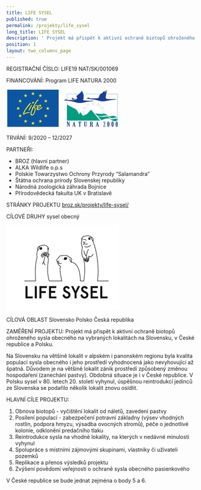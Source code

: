 ```yaml
---
title: LIFE SYSEL
published: true
permalink: /projekty/life_sysel
long_title: LIFE SYSEL
description: ' Projekt má přispět k aktivní ochraně biotopů ohroženého sysla obecného na vybraných lokalitách na Slovensku, v České republice a Polsku. '
position: 1
layout: two_columns_page
---
```

REGISTRAČNÍ ČÍSLO: LIFE19 NAT/SK/001069

FINANCOVÁNÍ: Program LIFE NATURA 2000

![](/media/life_natura_logo_300.jpg)

TRVÁNÍ: 9/2020 – 12/2027

PARTNEŘI:

* BROZ (hlavní partner) 
* ALKA Wildlife o.p.s 
* Polskie Towarzystwo Ochrony Przyrody “Salamandra” 
* Štátna ochrana prírody Slovenskej republiky 
* Národná zoologická záhrada Bojnice 
* Přírodovědecká fakulta UK v Bratislavě

STRÁNKY PROJEKTU
[broz.sk/projekty/life-sysel/](https://broz.sk/projekty/life-sysel/)

CÍLOVÉ DRUHY
sysel obecný

![](/media/logo-projektu_broz_sysel_cz_m.png)

CÍLOVÁ OBLAST
Slovensko Polsko Česká republika

ZAMĚŘENÍ PROJEKTU:
Projekt má přispět k aktivní ochraně biotopů ohroženého sysla obecného na vybraných lokalitách na Slovensku, v České republice a Polsku.

Na Slovensku na většině lokalit v alpském i panonském regionu byla kvalita populací sysla obecného i jeho prostředí vyhodnocená jako nevyhovující až špatná. Důvodem je na většině lokalit zánik prostředí způsobený změnou hospodaření (zanechání pastvy). Obdobná situace je i v České republice. V Polsku sysel v 80. letech 20. století vyhynul, úspěšnou reintrodukcí jedinců ze Slovenska se podařilo několik lokalit znovu osídlit.

HLAVNÍ CÍLE PROJEKTU:

1. Obnova biotopů - vyčištění lokalit od náletů, zavedení pastvy
2. Posílení populací - zabezpečení potravní základny (výsev vhodných rostlin, podpora hmyzu, výsadba ovocných stromů), péče o jednotlivé kolonie, odklonění predačního tlaku
3. Reintrodukce sysla na vhodné lokality, na kterých v nedávné minulosti vyhynul
4. Spolupráce s místními zájmovými skupinami, vlastníky či uživateli pozemků
5. Replikace a přenos výsledků projektu
6. Zvýšení povědomí veřejnosti o ochraně sysla obecného pasienkového

V České republice se bude jednat zejména o body 5 a 6.
